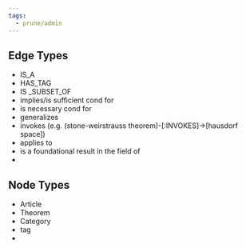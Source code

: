 ```yaml
---
tags:
  - prune/admin
---
```

## Edge Types
- IS_A
- HAS_TAG
- IS \_SUBSET_OF
- implies/is sufficient cond for
- is necessary cond for
- generalizes
- invokes (e.g. (stone-weirstrauss theorem)-[:INVOKES]->[hausdorf space])
- applies to
- is a foundational result in the field of
- 
## Node Types
* Article
* Theorem
* Category
* tag
* 